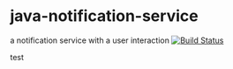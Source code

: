 # java-notification-service
a notification service with a user interaction
[![Build Status](https://travis-ci.org/snowtoslow/java-notification-service.svg?branch=master)](https://travis-ci.org/snowtoslow/java-notification-service)

test